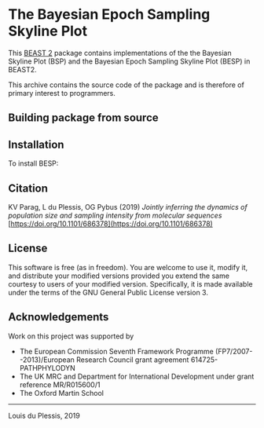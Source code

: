 # The Bayesian Epoch Sampling Skyline Plot

This [BEAST 2]() package contains implementations of the the Bayesian Skyline Plot (BSP) and the Bayesian Epoch Sampling Skyline Plot (BESP) in BEAST2. 

This archive contains the source code of the package and is therefore of primary interest to programmers.




## Building package from source



## Installation

To install BESP:


## Citation

KV Parag, L du Plessis, OG Pybus (2019) _Jointly inferring the dynamics of population size and sampling intensity from molecular sequences_ [https://doi.org/10.1101/686378](https://doi.org/10.1101/686378)


## License

This software is free (as in freedom). You are welcome to use it, modify it, and distribute your modified versions provided you extend the same courtesy to users of your modified version. Specifically, it is made available under the terms of the GNU General Public License version 3.


## Acknowledgements

Work on this project was supported by 

- The European Commission Seventh Framework Programme (FP7/2007--2013)/European Research Council grant agreement 614725-PATHPHYLODYN
- The UK MRC and Department for International Development under grant reference MR/R015600/1
- The Oxford Martin School

---

Louis du Plessis, 2019